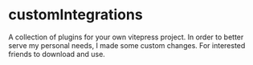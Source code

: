 # customIntegrations
A collection of plugins for your own vitepress project. In order to better serve my personal needs, I made some custom changes. For interested friends to download and use.

